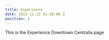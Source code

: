 ```yaml
---
title: Experience
date: 2022-11-13 01:30:00 Z
position: 1
---
```


This is the Experience Downtown Centralia page